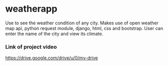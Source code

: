 # weatherapp
Use to see the weather condition of any city. Makes use of open weather map api, python request module, django, html, css and bootstrap. User can enter the name of the city and view its climate. 

### Link of project video

https://drive.google.com/drive/u/0/my-drive
